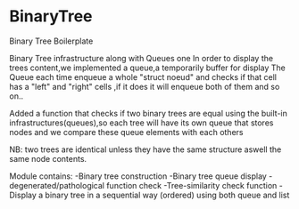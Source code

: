 # BinaryTree
Binary Tree Boilerplate

Binary Tree infrastructure along with Queues one 
In order to display the trees content,we implemented a queue,a temporarily 
buffer for display
The Queue each time enqueue a whole "struct noeud" and checks if that 
cell has a "left" and "right" cells ,if it does it will enqueue both of 
them and so on..


Added a function that checks if two binary trees are equal using the built-in
infrastructures(queues),so each tree will have its own queue that stores nodes
and we compare these queue elements with each others

NB: two trees are identical unless they have the same structure aswell the same
node contents.


Module contains:
-Binary tree construction
-Binary tree queue display
-degenerated/pathological function check
-Tree-similarity check function
-Display a binary tree in a sequential way (ordered) using both queue and list
